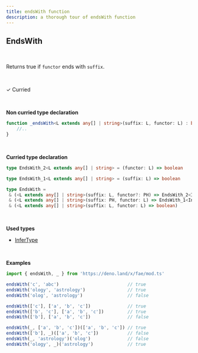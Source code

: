 ```yaml
---
title: endsWith function
description: a thorough tour of endsWith function
---
```


## EndsWith

<br>

Returns true if `functor` ends with `suffix`.

<br>

&check; Curried

<br>

**Non curried type declaration**
```typescript
function _endsWith<L extends any[] | string>(suffix: L, functor: L) : boolean {
    //..
}
```
<br>

**Curried type declaration**

```typescript
type EndsWith_2<L extends any[] | string> = (functor: L) => boolean

type EndsWith_1<L extends any[] | string> = (suffix: L) => boolean

type EndsWith =
 & (<L extends any[] | string>(suffix: L, functor?: PH) => EndsWith_2<InferType<L>>)
 & (<L extends any[] | string>(suffix: PH, functor: L) => EndsWith_1<InferType<L>>)
 & (<L extends any[] | string>(suffix: L, functor: L) => boolean)
```
<br>

**Used types**
* [InferType](/types/InferType)

<br>

**Examples**
```typescript
import { endsWith, _ } from 'https://deno.land/x/fae/mod.ts'

endsWith('c', 'abc')                          // true
endsWith('ology', 'astrology')                // true
endsWith('olog', 'astrology')                 // false

endsWith(['c'], ['a', 'b', 'c'])              // true
endsWith(['b', 'c'], ['a', 'b', 'c'])         // true
endsWith(['b'], ['a', 'b', 'c'])              // false

endsWith(_, ['a', 'b', 'c'])(['a', 'b', 'c']) // true
endsWith(['b'], _)(['a', 'b', 'c'])           // false
endsWith(_, 'astrology')('olog')              // false
endsWith('ology', _)('astrology')             // true
``` 